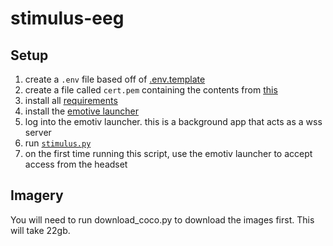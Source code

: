 # stimulus-eeg

## Setup

1. create a `.env` file based off of [.env.template](./.env.template)
1. create a file called `cert.pem` containing the contents from [this](https://github.com/Emotiv/cortex-example/blob/master/certificates/rootCA.pem)
1. install all [requirements](./requirements.txt)
1. install the [emotive launcher](https://www.emotiv.com/products/emotiv-launcher#download)
1. log into the emotiv launcher. this is a background app that acts as a wss server
1. run [`stimulus.py`](./stimulus.py)
1. on the first time running this script, use the emotiv launcher to accept access from the headset

## Imagery

You will need to run download_coco.py to download the images first. This will take 22gb.
